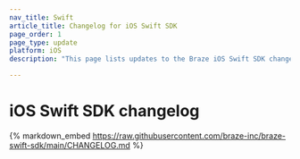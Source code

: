 ```yaml
---
nav_title: Swift
article_title: Changelog for iOS Swift SDK
page_order: 1
page_type: update
platform: iOS
description: "This page lists updates to the Braze iOS Swift SDK changelog."

---
```


# iOS Swift SDK changelog

{% markdown_embed https://raw.githubusercontent.com/braze-inc/braze-swift-sdk/main/CHANGELOG.md %}
